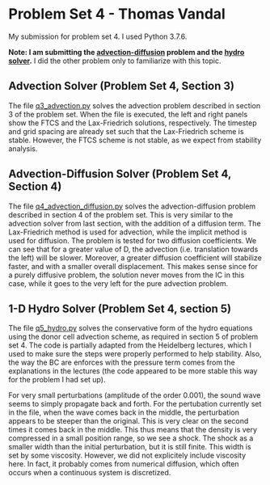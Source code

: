 # Problem Set 4 - Thomas Vandal
My submission for problem set 4. I used Python 3.7.6.

**Note: I am submitting the [advection-diffusion](https://github.com/vandalt/phys432/tree/master/ps4#advection-diffusion-solver-problem-set-4-section-4) problem and the [hydro solver](https://github.com/vandalt/phys432/tree/master/ps4#1-d-hydro-solver-problem-set-4-section-5).** I did the other problem only to familiarize with this topic.

## Advection Solver (Problem Set 4, Section 3)
The file [q3_advection.py](https://github.com/vandalt/phys432/blob/master/ps4/q3_advection.py) solves the advection problem described in section 3 of the problem set. When the file is executed, the left and right panels show the FTCS and the Lax-Friedrich solutions, respectively. The timestep and grid spacing are already set such that the Lax-Friedrich scheme is stable. However, the FTCS scheme is not stable, as we expect from stability analysis.

## Advection-Diffusion Solver (Problem Set 4, Section 4)
The file [q4_advection_diffusion.py](https://github.com/vandalt/phys432/blob/master/ps4/q4_advection_diffusion.py) solves the advection-diffusion problem described in section 4 of the problem set. This is very similar to the advection solver from last section, with the addition of a diffusion term. The Lax-Friedrich method is used for advection, while the implicit method is used for diffusion. The problem is tested for two diffusion coefficients. We can see that for a greater value of D, the advection (i.e. translation towards the left) will be slower. Moreover, a greater diffusion coefficient will stabilize faster, and with a smaller overall displacement. This makes sense since for a purely diffusive problem, the solution never moves from the IC in this case, while it goes to the very left for the pure advection problem.


## 1-D Hydro Solver (Problem Set 4, section 5)
The file [q5_hydro.py](https://github.com/vandalt/phys432/blob/master/ps4/q5_hydro.py) solves the conservative form of the hydro equations using the donor cell advection scheme, as required in section 5 of problem set 4. The code is partially adapted from the Heidelberg lectures, which I used to make sure the steps were properly performed to help stability. Also, the way the BC are enforces with the pressure term comes from the explanations in the lectures (the code appeared to be more stable this way for the problem I had set up).

For very small perturbations (amplitude of the order 0.001), the sound wave seems to simply propagate back and forth. For the pertubation currently set in the file, when the wave comes back in the middle, the perturbation appears to be steeper than the original. This is very clear on the second times it comes back in the middle. This thus means that the density is very compressed in a small position range, so we see a shock. The shock as a smaller width than the initial perturbation, but it is still finite. This width is set by some viscosity. However, we did not explicitely include viscosity here. In fact, it probably comes from numerical diffusion, which often occurs when a continuous system is discretized.